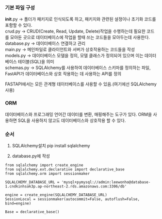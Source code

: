### 기본 파일 구성
__init__.py → 폴더가 패키지로 인식되도록 하고, 패키지와 관련된 설정이나 초기화 코드를 포함할 수 있다. <br>
crud.py → CRUD(Create, Read, Update, Delete)작업을 수행하는데 필요한 코드를 모아둔 곳으로 데이터베이스에 작업을 할때 쓰는 코드들을 모아두는데 사용한다.
database.py → 데이터베이스 연결하고 관리 <br>
main.py → 메인파일로 클라이언트와 서버가 상호작용하는 코드들을 작성 <br>
models.py → 데이터베이스 모델을 정의, 모델 클래스가 정의되어 있으며 이는 데이터베이스 테이블(SQL)을 의미 <br>
schemas.py → SQLAlchemy를 사용하여 데이터베이스 스키마를 정의하는 파일, FastAPI가 데이터베이스와 상호 작용하는 데 사용하는 API를 정의 <br>


FASTAPI에서는 모든 관계형 데이터베이스를 사용할 수 있음.(여기에선 SQLAlchemy사용)

### ORM
데이터베이스와 프로그래밍 언어간 데이터를 변환, 매핑해주는 도구가 있다.
ORM을 사용하면 SQL을 사용하지 않고도 데이터베이스와 상호작용 할 수 있다.


### 순서
1. SQLAlchemy설치
pip install sqlalchemy

2. database.py에 작성
```
from sqlalchemy import create_engine
from sqlalchemy.ext.declarative import declarative_base
from sqlalchemy.orm import sessionmaker

SQLALCHEMY_DATABASE_URL = 'mysql+pymysql://admin:leewonho@database-1.cndkinhsak3p.ap-northeast-2.rds.amazonaws.com:3306/db'

engine = create_engine(SQLALCHEMY_DATABASE_URL)
SessionLocal = sessionmaker(autocommit=False, autoflush=False, bind=engine)

Base = declarative_base()
```
